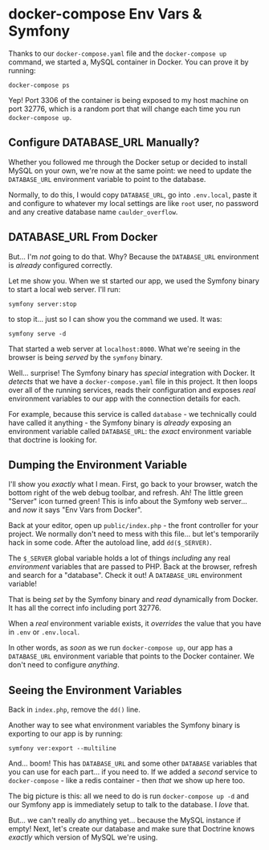 # docker-compose Env Vars & Symfony

Thanks to our `docker-compose.yaml` file and the `docker-compose up` command, we
started a, MySQL container in Docker. You can prove it by running:

```terminal
docker-compose ps
```

Yep! Port 3306 of the container is being exposed to my host machine on port 32776,
which is a random port that will change each time you run `docker-compose up`.

## Configure DATABASE_URL Manually?

Whether you followed me through the Docker setup or decided to install MySQL
on your own, we're now at the same point: we need to update the `DATABASE_URL`
environment variable to point to the database.

Normally, to do this, I would copy `DATABASE_URL`, go into `.env.local`, paste
it and configure to whatever my local settings are like `root` user, no password
and any creative database name `caulder_overflow`.

## DATABASE_URL From Docker

But... I'm *not* going to do that. Why? Because the `DATABASE_URL` environment
is *already* configured correctly.

Let me show you. When we st started our app, we used the Symfony binary to start
a local web server. I'll run:

```terminal
symfony server:stop
```

to stop it... just so I can show you the command we used. It was:

```terminal
symfony serve -d
```

That started a web server at `localhost:8000`. What we're seeing in the browser
is being *served* by the `symfony` binary.

Well... surprise! The Symfony binary has *special* integration with Docker. It
*detects* that we have a `docker-compose.yaml` file in this project. It then
loops over all of the running services, reads their configuration and exposes
*real* environment variables to our app with the connection details for each.

For example, because this service is called `database` - we technically could have
called it anything - the Symfony binary is *already* exposing an environment variable
called `DATABASE_URL`: the *exact* environment variable that doctrine is looking
for.

## Dumping the Environment Variable

I'll show you *exactly* what I mean. First, go back to your browser, watch the
bottom right of the web debug toolbar, and refresh. Ah! The little green "Server"
icon turned green! This is info about the Symfony web server... and *now* it says
"Env Vars from Docker".

Back at your editor, open up `public/index.php` - the front controller for your
project. We normally don't need to mess with this file... but let's temporarily
hack in some code. After the autoload line, add `dd($_SERVER)`.

The `$_SERVER` global variable holds a lot of things *including* any real
*environment* variables that are passed to PHP. Back at the browser, refresh
and search for a "database". Check it out! A `DATABASE_URL` environment variable!

That is being *set* by the Symfony binary and *read* dynamically from Docker.
It has all the correct info including port 32776.

When a *real* environment variable exists, it *overrides* the value that you have
in `.env` or `.env.local`.

In other words, as *soon* as we run `docker-compose up`, our app has a
`DATABASE_URL` environment variable that points to the Docker container. We don't
need to configure *anything*.

## Seeing the Environment Variables

Back in `index.php`, remove the `dd()` line.

Another way to see what environment variables the Symfony binary is exporting to
our app is by running:

```terminal
symfony ver:export --multiline
```

And... boom! This has `DATABASE_URL` and some other `DATABASE` variables that
you can use for each part... if you need to. If we added a *second* service
to `docker-compose` - like a redis container - then *that* we show up here too.

The big picture is this: all we need to do is run `docker-compose up -d` and
our Symfony app is immediately setup to talk to the database. I *love* that.

But... we can't really *do* anything yet... because the MySQL instance if empty!
Next, let's create our database and make sure that Doctrine knows *exactly* which
version of MySQL we're using.
